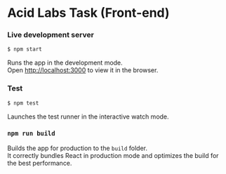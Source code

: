 # Acid Labs Task (Front-end)

### Live development server

```bash
$ npm start
```

Runs the app in the development mode.<br>
Open [http://localhost:3000](http://localhost:3000) to view it in the browser.

### Test

```bash
$ npm test
```

Launches the test runner in the interactive watch mode.<br>

### `npm run build`

Builds the app for production to the `build` folder.<br>
It correctly bundles React in production mode and optimizes the build for the best performance.
